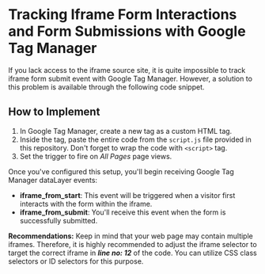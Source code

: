 # Tracking Iframe Form Interactions and Form Submissions with Google Tag Manager

If you lack access to the iframe source site, it is quite impossible to track iframe form submit event with Google Tag Manager. However, a solution to this problem is available through the following code snippet.

## How to Implement

1. In Google Tag Manager, create a new tag as a custom HTML tag.
2. Inside the tag, paste the entire code from the `script.js` file provided in this repository. Don't forget to wrap the code with ```<script>``` tag.
3. Set the trigger to fire on *All Pages* page views.

Once you've configured this setup, you'll begin receiving Google Tag Manager dataLayer events:

- **iframe_from_start**: This event will be triggered when a visitor first interacts with the form within the iframe.
- **iframe_from_submit**: You'll receive this event when the form is successfully submitted.

**Recommendations:** Keep in mind that your web page may contain multiple iframes. Therefore, it is highly recommended to adjust the iframe selector to target the correct iframe in ***line no: 12*** of the code. You can utilize CSS class selectors or ID selectors for this purpose.
